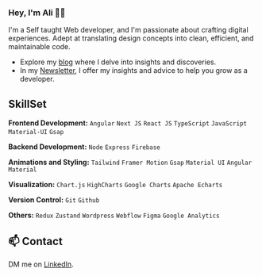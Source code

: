### Hey, I'm Ali 👋🏽  

I'm a Self taught Web developer, and I'm passionate about crafting digital experiences. Adept at translating design concepts into clean, efficient, and maintainable code.

- Explore my [blog](https://alijaved.hashnode.dev/) where I delve into insights and discoveries.
- In my [Newsletter](https://alijaved.substack.com/), I offer my insights and advice to help you grow as a developer.
 
## SkillSet

**Frontend Development:** `Angular` `Next JS` `React JS` `TypeScript` `JavaScript` `Material-UI` `Gsap`

**Backend Development:** `Node` `Express` `Firebase` 

**Animations and Styling:**  `Tailwind` `Framer Motion` `Gsap` `Material UI` `Angular Material` 

**Visualization:**   `Chart.js` `HighCharts` `Google Charts` `Apache Echarts`

**Version Control:** `Git` `Github`

**Others:**  `Redux` `Zustand` `Wordpress` `Webflow` `Figma` `Google Analytics`

## 📫 Contact

 DM me on [LinkedIn](https://www.linkedin.com/in/alijavedofficial/). 
